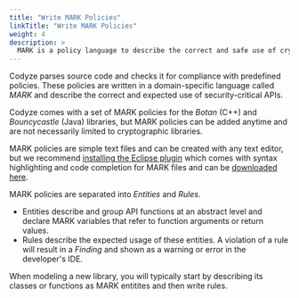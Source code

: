 ```yaml
---
title: "Write MARK Policies"
linkTitle: "Write MARK Policies"
weight: 4
description: >
  MARK is a policy language to describe the correct and safe use of cryptographic libraries.
---
```


Codyze parses source code and checks it for compliance with predefined policies. These policies are written in a domain-specific language called _MARK_ and describe the correct and expected use of security-critical APIs.

Codyze comes with a set of MARK policies for the _Botan_ (C++) and _Bouncycastle_ (Java) libraries, but MARK policies can be added anytime and are not necessarily limited to cryptographic libraries.

MARK policies are simple text files and can be created with any text editor, but we recommend [installing the Eclipse plugin](installation) which comes with syntax highlighting and code completion for MARK files and can be [downloaded here]().

MARK policies are separated into _Entities_ and _Rules_.

* Entities describe and group API functions at an abstract level and declare MARK variables that refer to function arguments or return values.
* Rules describe the expected usage of these entities. A violation of a rule will result in a _Finding_ and shown as a warning or error in the developer's IDE.

When modeling a new library, you will typically start by describing its classes or functions as MARK entitites and then write rules.